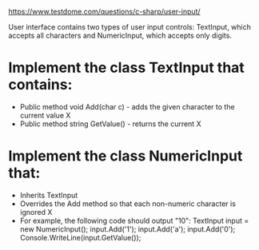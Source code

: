 https://www.testdome.com/questions/c-sharp/user-input/

User interface contains two types of user input controls: TextInput, which accepts all characters and NumericInput, which accepts only digits.

# Implement the class TextInput that contains:
- Public method void Add(char c) - adds the given character to the current value X
- Public method string GetValue() - returns the current X

# Implement the class NumericInput that:

- Inherits TextInput
- Overrides the Add method so that each non-numeric character is ignored X
- For example, the following code should output "10":
	TextInput input = new NumericInput();
	input.Add('1');
	input.Add('a');
	input.Add('0');
	Console.WriteLine(input.GetValue());
